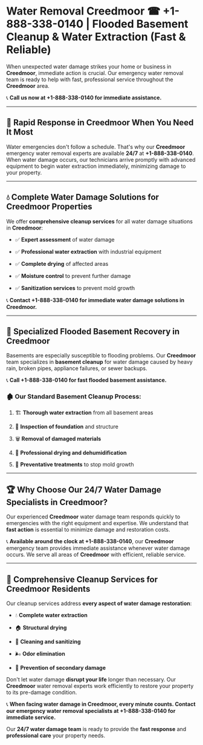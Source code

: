 # Water Removal Creedmoor ☎ +1-888-338-0140 | Flooded Basement Cleanup & Water Extraction (Fast & Reliable)

When unexpected water damage strikes your home or business in **Creedmoor**, immediate action is crucial. Our emergency water removal team is ready to help with fast, professional service throughout the **Creedmoor** area. 

📞 **Call us now at +1-888-338-0140 for immediate assistance.**
---
## 🚀 Rapid Response in Creedmoor When You Need It Most
Water emergencies don't follow a schedule. That's why our **Creedmoor** emergency water removal experts are available **24/7** at **+1-888-338-0140**. When water damage occurs, our technicians arrive promptly with advanced equipment to begin water extraction immediately, minimizing damage to your property.
---
## 💧 Complete Water Damage Solutions for Creedmoor Properties
We offer **comprehensive cleanup services** for all water damage situations in **Creedmoor**:
- ✅ **Expert assessment** of water damage  
- ✅ **Professional water extraction** with industrial equipment  
- ✅ **Complete drying** of affected areas  
- ✅ **Moisture control** to prevent further damage  
- ✅ **Sanitization services** to prevent mold growth  
📞 **Contact +1-888-338-0140 for immediate water damage solutions in Creedmoor.**
---
## 🌊 Specialized Flooded Basement Recovery in Creedmoor
Basements are especially susceptible to flooding problems. Our **Creedmoor** team specializes in **basement cleanup** for water damage caused by heavy rain, broken pipes, appliance failures, or sewer backups. 
📞 **Call +1-888-338-0140 for fast flooded basement assistance.**
### 🏚️ Our Standard Basement Cleanup Process:
1. 🏗️ **Thorough water extraction** from all basement areas  
2. 🔎 **Inspection of foundation** and structure  
3. 🗑️ **Removal of damaged materials**  
4. 💨 **Professional drying and dehumidification**  
5. 🚫 **Preventative treatments** to stop mold growth  
---
## 🏆 Why Choose Our 24/7 Water Damage Specialists in Creedmoor?
Our experienced **Creedmoor** water damage team responds quickly to emergencies with the right equipment and expertise. We understand that **fast action** is essential to minimize damage and restoration costs.
📞 **Available around the clock at +1-888-338-0140**, our **Creedmoor** emergency team provides immediate assistance whenever water damage occurs. We serve all areas of **Creedmoor** with efficient, reliable service.
---
## 🧹 Comprehensive Cleanup Services for Creedmoor Residents
Our cleanup services address **every aspect of water damage restoration**:
- 💧 **Complete water extraction**  
- 🏠 **Structural drying**  
- 🧼 **Cleaning and sanitizing**  
- 🌬️ **Odor elimination**  
- 🚫 **Prevention of secondary damage**  
Don't let water damage **disrupt your life** longer than necessary. Our **Creedmoor** water removal experts work efficiently to restore your property to its pre-damage condition.
📞 **When facing water damage in Creedmoor, every minute counts. Contact our emergency water removal specialists at +1-888-338-0140 for immediate service.**
Our **24/7 water damage team** is ready to provide the **fast response** and **professional care** your property needs.
